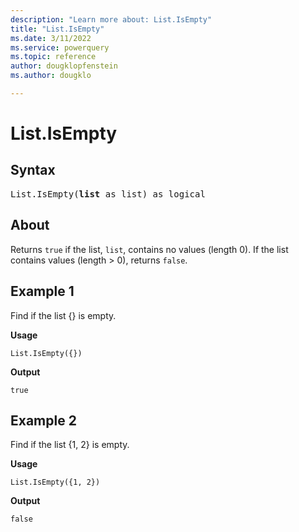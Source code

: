 ```yaml
---
description: "Learn more about: List.IsEmpty"
title: "List.IsEmpty"
ms.date: 3/11/2022
ms.service: powerquery
ms.topic: reference
author: dougklopfenstein
ms.author: dougklo

---
```

# List.IsEmpty

## Syntax

<pre>
List.IsEmpty(<b>list</b> as list) as logical
</pre>
  
## About

Returns `true` if the list, `list`, contains no values (length 0). If the list contains values (length > 0), returns `false`.

## Example 1

Find if the list {} is empty.

**Usage**

```powerquery-m
List.IsEmpty({})
```

**Output**

`true`

## Example 2

Find if the list {1, 2} is empty.

**Usage**

```powerquery-m
List.IsEmpty({1, 2})
```

**Output**

`false`
